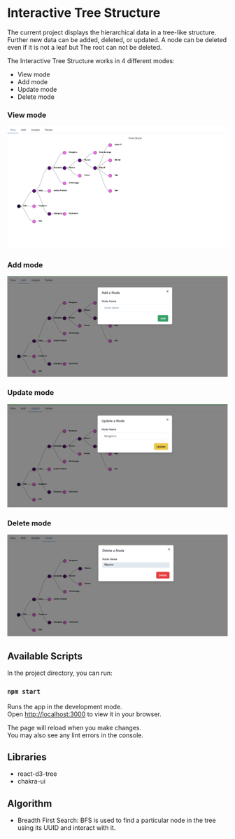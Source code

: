 # Interactive Tree Structure

The current project displays the hierarchical data in a tree-like structure. Further new data can be added, deleted, or updated. 
A node can be deleted even if it is not a leaf but The root can not be deleted.

The Interactive Tree Structure works in 4 different modes:

- View mode
- Add mode
- Update mode
- Delete mode

### View mode

![View mode!](/images/ViewTreeStructure.png "View mode")

### Add mode

![Add mode!](/images/AddNode.png "Add mode")

### Update mode

![Update mode!](/images/UpdateNode.png "Update mode")

### Delete mode

![Delete mode!](/images/DeleteNode.png "Delete mode")

## Available Scripts

In the project directory, you can run:

### `npm start`

Runs the app in the development mode.\
Open [http://localhost:3000](http://localhost:3000) to view it in your browser.

The page will reload when you make changes.\
You may also see any lint errors in the console.

## Libraries

- react-d3-tree
- chakra-ui

## Algorithm

- Breadth First Search: BFS is used to find a particular node in the tree using its UUID and interact with it.



